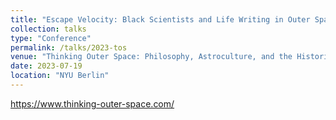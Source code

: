 ```yaml
---
title: "Escape Velocity: Black Scientists and Life Writing in Outer Space"
collection: talks
type: "Conference"
permalink: /talks/2023-tos
venue: "Thinking Outer Space: Philosophy, Astroculture, and the Histories of Planetarity"
date: 2023-07-19
location: "NYU Berlin"
---
```


https://www.thinking-outer-space.com/
